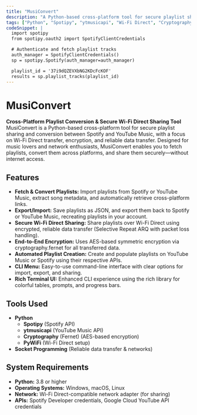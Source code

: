 ```yaml
---
title: "MusiConvert"
description: "A Python-based cross-platform tool for secure playlist sharing and conversion between Spotify and YouTube Music, with a focus on Wi-Fi Direct transfer, encryption, and reliable data transfer."
tags: ["Python", "Spotipy", "ytmusicapi", "Wi-Fi Direct", "Cryptography"]
codeSnippet: |
  import spotipy
  from spotipy.oauth2 import SpotifyClientCredentials

  # Authenticate and fetch playlist tracks
  auth_manager = SpotifyClientCredentials()
  sp = spotipy.Spotify(auth_manager=auth_manager)

  playlist_id = '37i9dQZEVXbNG2KDcFcKOF'
  results = sp.playlist_tracks(playlist_id)
---
```


# MusiConvert
**Cross-Platform Playlist Conversion & Secure Wi-Fi Direct Sharing Tool**
MusiConvert is a Python-based cross-platform tool for secure playlist sharing and conversion between Spotify and YouTube Music, with a focus on Wi-Fi Direct transfer, encryption, and reliable data transfer. Designed for music lovers and network enthusiasts, MusiConvert enables you to fetch playlists, convert them across platforms, and share them securely—without internet access.

## Features
- **Fetch & Convert Playlists:** Import playlists from Spotify or YouTube Music, extract song metadata, and automatically retrieve cross-platform links.
- **Export/Import:** Save playlists as JSON, and export them back to Spotify or YouTube Music, recreating playlists in your account.
- **Secure Wi-Fi Direct Sharing:** Share playlists over Wi-Fi Direct using encrypted, reliable data transfer (Selective Repeat ARQ with packet loss handling).
- **End-to-End Encryption:** Uses AES-based symmetric encryption via cryptography.fernet for all transferred data.
- **Automated Playlist Creation:** Create and populate playlists on YouTube Music or Spotify using their respective APIs.
- **CLI Menu:** Easy-to-use command-line interface with clear options for import, export, and sharing.
- **Rich Terminal UI:** Enhanced CLI experience using the rich library for colorful tables, prompts, and progress bars.

## Tools Used
- **Python**
  - **Spotipy** (Spotify API)
  - **ytmusicapi** (YouTube Music API)
  - **Cryptography** (Fernet) (AES-based encryption)
  - **PyWiFi** (Wi-Fi Direct setup)
- **Socket Programming** (Reliable data transfer & networks)

## System Requirements
- **Python:** 3.8 or higher
- **Operating Systems:** Windows, macOS, Linux
- **Network:** Wi-Fi Direct-compatible network adapter (for sharing)
- **APIs:** Spotify Developer credentials, Google Cloud YouTube API credentials
